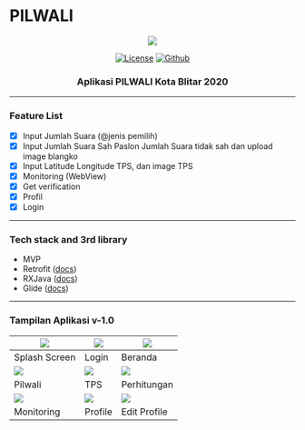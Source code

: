 # PILWALI

<p align="center">
  <img src="https://media.suara.com/pictures/653x366/2020/06/19/72258-ilustrasi-pilkada-2020.jpg"/>
</p>

<p align="center">
  <a href="LICENSE"><img alt="License" src="https://img.shields.io/badge/License-Apache%202.0-blue.svg"></a>
<!--   <a href="https://www.linkedin.com/in/imam-mufiid-2870141b2/"><img alt="LinkedIn"></a> -->
  <a href="https://github.com/imufiid"><img alt="Github" src="https://img.shields.io/github/followers/imufiid?label=follow&style=social"></a>
  <h3 align="center">Aplikasi PILWALI Kota Blitar 2020</h3>
</p>

---

### Feature List
- [x] Input Jumlah Suara (@jenis pemilih)
- [x] Input Jumlah Suara Sah Paslon Jumlah Suara tidak sah dan upload image blangko
- [x] Input Latitude Longitude TPS, dan image TPS
- [x] Monitoring (WebView)
- [x] Get verification
- [x] Profil
- [x] Login

---

### Tech stack and 3rd library
- MVP
- Retrofit ([docs](https://square.github.io/retrofit/))
- RXJava ([docs](https://github.com/ReactiveX/RxJava))
- Glide ([docs](https://github.com/bumptech/glide))

---

### Tampilan Aplikasi v-1.0
|![](https://i.ibb.co/hVXWZ1S/splash-screen.jpg)|![](https://i.ibb.co/0mdPyRM/login.jpg)|![](https://i.ibb.co/Qf2psQM/beranda.jpg)|
|--|--|--|
|Splash Screen|Login|Beranda|
|![](https://i.ibb.co/Z25wF0D/pilwali.jpg)|![](https://i.ibb.co/JsCKkVL/tps.jpg)|![](https://i.ibb.co/hV5kMP4/perhitungan.png)|
|Pilwali|TPS|Perhitungan|
|![](https://i.ibb.co/4VcN0Lw/monitoring.jpg)|![](https://i.ibb.co/2qYDZ9g/profile.jpg)|![](https://i.ibb.co/W2DChyP/edit-profile.jpg)|
|Monitoring|Profile|Edit Profile|